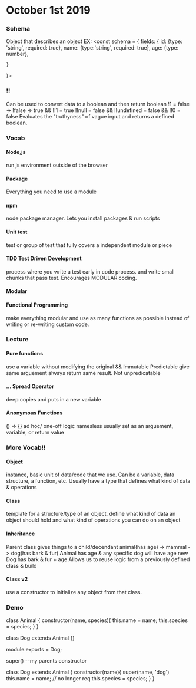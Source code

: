 # October 1st 2019

### Schema
Object that describes an object
EX:
<const schema = {
    fields: {
        id: {type: 'string', required: true},
        name: {type:'string', required: true},
        age: {type: number},

    }
}>

### !!
Can be used to convert data to a boolean and then return boolean
!1 = false -> !false -> true && !!1 = true
!!null = false && !!undefined = false && !!0 = false
Evaluates the "truthyness" of vague input and returns a defined boolean. 

### Vocab
#### Node,js
run js environment outside of the browser
#### Package
Everything you need to use a module
#### npm 
node package manager. Lets you install packages & run scripts
#### Unit test
test or group of test that fully covers a independent module or piece
#### TDD Test Driven Development
process where you write a test early in code process. and write small chunks that pass test. Encourages MODULAR coding. 
#### Modular

#### Functional Programming
make everything modular and use as many functions as possible instead of writing or re-writing custom code. 

### Lecture

#### Pure functions
use a variable without modifying the original && Immutable
Predictable give same arguement always return same result. Not unpredicatable 

#### ... Spread Operator
deep copies and puts in a new variable

#### Anonymous Functions
() => {}
ad hoc/ one-off logic
namesless usually set as an arguement, variable, or return value

### More Vocab!!
#### Object
instance, basic unit of data/code that we use. Can be a variable, data structure, a function, etc. Usually have a type that defines what kind of data & operations 
#### Class
template for a structure/type of an object. define what kind of data an object should hold and what kind of operations you can do on an object
#### Inheritance
Parent class gives things to a child/decendant
animal(has age) -> mammal -> dog(has bark & fur)   Animal has age & any specific dog will have age
new Dog has bark & fur + age
Allows us to reuse logic from a previously defined class & build
#### Class v2
use a constructor to initialize any object from that class. 

### Demo
class Animal {
    constructor(name, species){
        this.name = name;
        this.species = species;
    }
}

class Dog extends Animal {}

module.exports = Dog;

super() --my parents constructor

class Dog extends Animal {
    constructor(name){
        super(name, 'dog')
        this.name = name;
        // no longer req this.species = species;
    }
}
